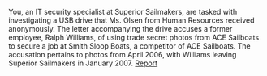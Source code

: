 You, an IT security specialist at Superior Sailmakers, are tasked with investigating a USB drive that Ms. Olsen from Human Resources received anonymously. The letter accompanying the drive accuses a former employee, Ralph Williams, of using trade secret photos from ACE Sailboats to secure a job at Smith Sloop Boats, a competitor of ACE Sailboats. The accusation pertains to photos from April 2006, with Williams leaving Superior Sailmakers in January 2007. 
[Report](file:///C:/Users/IW1785336/Projects/C1Prj03/Reports/C1Prj03%20HTML%20Report%2010-24-2024-14-34-40/report.html) 
